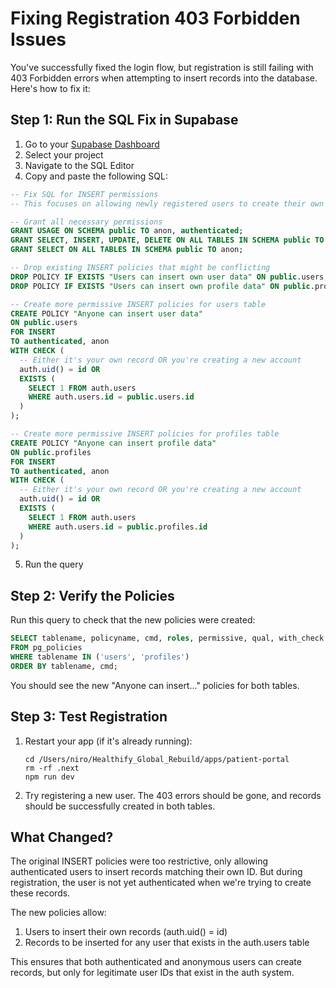 # Fixing Registration 403 Forbidden Issues

You've successfully fixed the login flow, but registration is still failing with 403 Forbidden errors when attempting to insert records into the database. Here's how to fix it:

## Step 1: Run the SQL Fix in Supabase

1. Go to your [Supabase Dashboard](https://app.supabase.com/)
2. Select your project
3. Navigate to the SQL Editor
4. Copy and paste the following SQL:

```sql
-- Fix SQL for INSERT permissions
-- This focuses on allowing newly registered users to create their own records

-- Grant all necessary permissions
GRANT USAGE ON SCHEMA public TO anon, authenticated;
GRANT SELECT, INSERT, UPDATE, DELETE ON ALL TABLES IN SCHEMA public TO authenticated;
GRANT SELECT ON ALL TABLES IN SCHEMA public TO anon;

-- Drop existing INSERT policies that might be conflicting
DROP POLICY IF EXISTS "Users can insert own user data" ON public.users;
DROP POLICY IF EXISTS "Users can insert own profile data" ON public.profiles;

-- Create more permissive INSERT policies for users table
CREATE POLICY "Anyone can insert user data" 
ON public.users 
FOR INSERT 
TO authenticated, anon
WITH CHECK (
  -- Either it's your own record OR you're creating a new account
  auth.uid() = id OR 
  EXISTS (
    SELECT 1 FROM auth.users
    WHERE auth.users.id = public.users.id
  )
);

-- Create more permissive INSERT policies for profiles table
CREATE POLICY "Anyone can insert profile data" 
ON public.profiles 
FOR INSERT 
TO authenticated, anon
WITH CHECK (
  -- Either it's your own record OR you're creating a new account
  auth.uid() = id OR 
  EXISTS (
    SELECT 1 FROM auth.users
    WHERE auth.users.id = public.profiles.id
  )
);
```

5. Run the query

## Step 2: Verify the Policies

Run this query to check that the new policies were created:

```sql
SELECT tablename, policyname, cmd, roles, permissive, qual, with_check
FROM pg_policies
WHERE tablename IN ('users', 'profiles')
ORDER BY tablename, cmd;
```

You should see the new "Anyone can insert..." policies for both tables.

## Step 3: Test Registration

1. Restart your app (if it's already running):
   ```
   cd /Users/niro/Healthify_Global_Rebuild/apps/patient-portal
   rm -rf .next
   npm run dev
   ```

2. Try registering a new user. The 403 errors should be gone, and records should be successfully created in both tables.

## What Changed?

The original INSERT policies were too restrictive, only allowing authenticated users to insert records matching their own ID. But during registration, the user is not yet authenticated when we're trying to create these records.

The new policies allow:
1. Users to insert their own records (auth.uid() = id)
2. Records to be inserted for any user that exists in the auth.users table

This ensures that both authenticated and anonymous users can create records, but only for legitimate user IDs that exist in the auth system. 